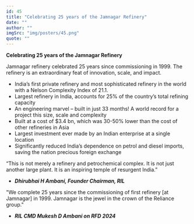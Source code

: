 ```yaml
---
id: 45
title: "Celebrating 25 years of the Jamnagar Refinery"
date: ""
author: ""
imgSrc: "img/posters/45.png"
quote: ""
---
```


**Celebrating 25 years of the Jamnagar Refinery**

Jamnagar refinery celebrated 25 years since commissioning in 1999. The refinery is an extraordinary feat of innovation, scale, and impact.

- India’s first private refinery and most sophisticated refinery in the world with a Nelson Complexity Index of 21.1.
- Largest refinery in India, accounts for 25% of the country’s total refining capacity
- An engineering marvel – built in just 33 months! A world record for a project this size, scale and complexity
- Built at a cost of $3.4 bn, which was 30-50% lower than the cost of other refineries in Asia
- Largest investment ever made by an Indian enterprise at a single location
- Significantly reduced India’s dependence on petrol and diesel imports, saving the nation precious foreign exchange

“This is not merely a refinery and petrochemical complex. It is not just another large plant. It is an inspiring temple of resurgent India.”

- **_Dhirubhai H Ambani, Founder Chairman, RIL_**

"We complete 25 years since the commissioning of first refinery \[at Jamnagar\] in 1999. Jamnagar is the jewel in the crown of the Reliance group."

- **_RIL CMD Mukesh D Ambani on RFD 2024_**
